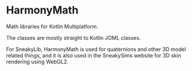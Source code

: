 # HarmonyMath

Math libraries for Kotlin Multiplatform.

The classes are mostly straight to Kotlin JOML classes. 

For SneakyLib, HarmonyMath is used for quaternions and other 3D model related things, and it is also used in the SneakySims website for 3D skin rendering using WebGL2.